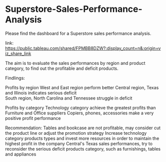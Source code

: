 # Superstore-Sales-Performance-Analysis

Please find the dashboard for a Superstore sales performance analysis. 

link: https://public.tableau.com/shared/FPMBB8DZW?:display_count=n&:origin=viz_share_link


The aim is to evaluate the sales performances by region and product category, to find out the profitable and deficit products. 



Findlings: 



Profits by region
West and East region perform better 
Central region, Texas and Illinois indicates serious deficit  
South region, North Carolina and Tennessee struggle in deficit 

Profits by category
Technology category achieve the greatest profits than Furniture and Office suppliers
Copiers, phones, accessories make a very positive profit performance 

Recommendation: 
Tables and bookcase are not profitable, may consider cut the product line or adjust the promotion strategy 
Increase technology category products types and invest more resources in order to maintain the highest profit in the company 
Central's Texas sales performances, try to reconsider the serious deficit products category, such as furnishings, tables and appliances
